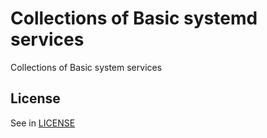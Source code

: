# Collections of Basic systemd services

Collections of Basic system services

## License

See in [LICENSE](LICENSE)
